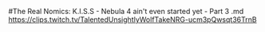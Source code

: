 #The Real Nomics: K.I.S.S - Nebula 4 ain't even started yet - Part 3.md
https://clips.twitch.tv/TalentedUnsightlyWolfTakeNRG-ucm3pQwsqt36TrnB